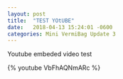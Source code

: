 ```yaml
---
layout: post
title:  "TEST YOtUBE"
date:   2018-04-13 15:24:01 -0600
categories: Mini VermiBag Update 3
---
```

Youtube embeded video test

{% youtube VbFhAQNmARc %}

